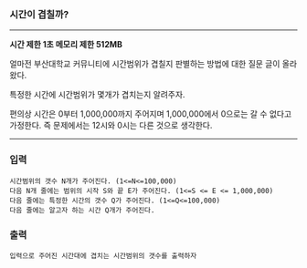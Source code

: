 ### 시간이 겹칠까?
---
**시간 제한 1초 메모리 제한 512MB**  

얼마전 부산대학교 커뮤니티에 시간범위가 겹칠지 판별하는 방법에 대한 질문 글이 올라왔다.

특정한 시간에 시간범위가 몇개가 겹치는지 알려주자.

편의상 시간은 0부터 1,000,000까지 주어지며 1,000,000에서 0으로는 갈 수 없다고 가정한다. 즉 문제에서는 12시와 0시는 다른 것으로 생각한다.


---

### 입력
```
시간범위의 갯수 N개가 주어진다. (1<=N<=100,000)
다음 N개 줄에는 범위의 시작 S와 끝 E가 주어진다. (1<=S <= E <= 1,000,000)
다음 줄에는 특정한 시간의 갯수 Q가 주어진다. (1<=Q<=100,000)
다음 줄에는 알고자 하는 시간 Q개가 주어진다.

```
### 출력
```
입력으로 주어진 시간대에 겹치는 시간범위의 갯수를 출력하자
```
